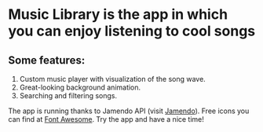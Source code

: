 # Music Library is the app in which you can enjoy listening to cool songs

## Some features:

1. Custom music player with visualization of the song wave.
2. Great-looking background animation.
3. Searching and filtering songs.

The app is running thanks to Jamendo API (visit <a href="https://www.jamendo.com/" target="_blank">Jamendo</a>).
Free icons you can find at <a href="https://fontawesome.com/" target="_blank">Font Awesome</a>.
Try the app and have a nice time!
